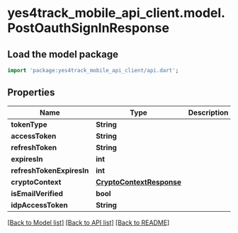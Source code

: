 # yes4track_mobile_api_client.model.PostOauthSignInResponse

## Load the model package
```dart
import 'package:yes4track_mobile_api_client/api.dart';
```

## Properties
Name | Type | Description | Notes
------------ | ------------- | ------------- | -------------
**tokenType** | **String** |  | [optional] 
**accessToken** | **String** |  | [optional] 
**refreshToken** | **String** |  | [optional] 
**expiresIn** | **int** |  | [optional] 
**refreshTokenExpiresIn** | **int** |  | [optional] 
**cryptoContext** | [**CryptoContextResponse**](CryptoContextResponse.md) |  | [optional] 
**isEmailVerified** | **bool** |  | [optional] 
**idpAccessToken** | **String** |  | [optional] 

[[Back to Model list]](../README.md#documentation-for-models) [[Back to API list]](../README.md#documentation-for-api-endpoints) [[Back to README]](../README.md)


